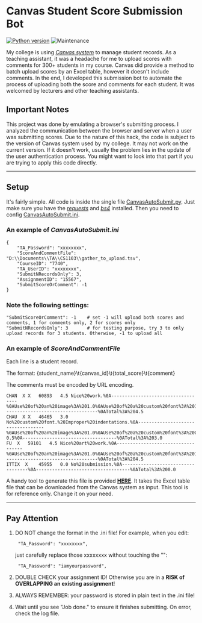 # Canvas Student Score Submission Bot

[![Python version](https://img.shields.io/badge/python-2.7-blue.svg)](https://www.python.org/download/releases/2.7/)
![Maintenance](https://img.shields.io/badge/maintained%3F-no-red.svg)

My college is using *[Canvas system](https://www.canvaslms.com/)* to manage student records. As a teaching assistant, it was a headache for me to upload scores with comments for 300+ students in my course. Canvas did provide a method to batch upload scores by an Excel table, however it doesn't include comments. In the end, I developed this submission bot to automate the process of uploading both the score and comments for each student. It was welcomed by lecturers and other teaching assistants.

## Important Notes

This project was done by emulating a browser's submitting process. I analyzed the communication between the browser and server when a user was submitting scores. Due to the nature of this hack, the code is subject to the version of Canvas system used by my college. It may not work on the current version. If it doesn't work, usually the problem lies in the update of the user authentication process. You might want to look into that part if you are trying to apply this code directly.

-------------------------------------------------

## Setup

It's fairly simple. All code is inside the single file [CanvasAutoSubmit.py](CanvasAutoSubmit.py). Just make sure you have the *[requests](https://pypi.org/project/requests/)* and *[bs4](https://pypi.org/project/beautifulsoup4/)* installed. Then you need to config [CanvasAutoSubmit.ini](CanvasAutoSubmit.ini).

### An example of *CanvasAutoSubmit.ini*

```
{
    "TA_Password": "xxxxxxxx",
    "ScoreAndCommentFile": "D:\\Documents\\TA\\CS1103\\gather_to_upload.tsv",
    "CourseID": "7740",
    "TA_UserID": "xxxxxxxx",
    "SubmitNRecordsOnly": 3,
    "AssignmentID": "15567",
    "SubmitScoreOrComment": -1
}
```

### Note the following settings:

```
"SubmitScoreOrComment": -1    # set -1 will upload both scores and comments, 1 for comments only, 2 for scores only
"SubmitNRecordsOnly": 3       # for testing purpose, try 3 to only upload records for 3 students. Otherwise, -1 to upload all
```

### An example of *ScoreAndCommentFile*

Each line is a student record.

The format: {student_name}\t{canvas_id}\t{total_score}\t{comment}

The comments must be encoded by URL encoding.

```
CHAN  X X	60893	4.5	Nice%20work.%0A-----------------------------------%0AUse%20of%20an%20image%3A%201.0%0AUse%20of%20a%20custom%20font%3A%201.0%0AUse%20of%20loops%3A%201.0%0ACreativity%3A%201.5%0A-----------------------------------%0ATotal%3A%204.5
CHAU  X X	46465	3.0	No%20custom%20font.%20Improper%20indentations.%0A-----------------------------------%0AUse%20of%20an%20image%3A%201.0%0AUse%20of%20a%20custom%20font%3A%200.0%0AUse%20of%20loops%3A%201.0%0ACreativity%3A%201.5%0AReadability%3A%20-0.5%0A-----------------------------------%0ATotal%3A%203.0
FU  X	59101	4.5	Nice%20art%20work.%0A-----------------------------------%0AUse%20of%20an%20image%3A%201.0%0AUse%20of%20a%20custom%20font%3A%201.0%0AUse%20of%20loops%3A%201.0%0ACreativity%3A%201.5%0A-----------------------------------%0ATotal%3A%204.5
ITTIX  X	45955	0.0	No%20submission.%0A-----------------------------------%0A-----------------------------------%0ATotal%3A%200.0

```

A handy tool to generate this file is provided **[HERE](tools/gather_to_upload.py)**. It takes the Excel table file that can be downloaded from the Canvas system as input. This tool is for reference only. Change it on your need.

-------------------------------------------------

## Pay Attention

1. DO NOT change the format in the .ini file! For example, when you edit:
   ```
    "TA_Password": "xxxxxxxx",
   ```
   just carefully replace those xxxxxxxx without touching the "":
   ```
    "TA_Password": "iamyourpassword",
   ```

2. DOUBLE CHECK your assignment ID! Otherwise you are in a **RISK of OVERLAPPING an existing assignment**!

3. ALWAYS REMEMBER: your password is stored in plain text in the .ini file!

4. Wait until you see "Job done." to ensure it finishes submitting. On error, check the log file.
